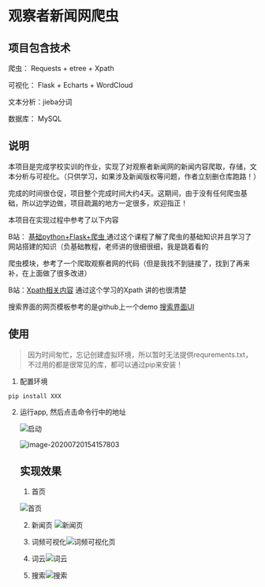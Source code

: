 # 观察者新闻网爬虫

## 项目包含技术

爬虫： Requests + etree + Xpath

可视化： Flask + Echarts + WordCloud

文本分析：jieba分词

数据库： MySQL

##  说明

本项目是完成学校实训的作业，实现了对观察者新闻网的新闻内容爬取，存储，文本分析与可视化。（只供学习，如果涉及新闻版权等问题，作者立刻删仓库跑路！）

完成的时间很仓促，项目整个完成时间大约4天。这期间，由于没有任何爬虫基础，所以边学边做，项目疏漏的地方一定很多，欢迎指正！

本项目在实现过程中参考了以下内容

B站： [基础python+Flask+爬虫 ](https://www.bilibili.com/video/BV12E411A7ZQ?from=search&seid=17327553224685529336) 通过这个课程了解了爬虫的基础知识并且学习了网站搭建的知识（负基础教程，老师讲的很细很细，我是跳着看的

爬虫模块，参考了一个爬取观察者网的代码（但是我找不到链接了，找到了再来补，在上面做了很多改进）

B站：[Xpath相关内容](https://www.bilibili.com/video/BV1mW411D7wC?from=search&seid=2199964054070293764)  通过这个学习的Xpath 讲的也很清楚 

搜索界面的网页模板参考的是github上一个demo [搜索界面UI](https://github.com/kaibush/flask_search_ui)

## 使用

> 因为时间匆忙，忘记创建虚拟环境，所以暂时无法提供requrements.txt， 不过用的都是很常见的库，都可以通过pip来安装！

1. 配置环境 

```
pip install XXX
```

2. 运行app, 然后点击命令行中的地址

   ![启动](https://github.com/hunter-lee1/guanchazhe_spider/blob/master/img-storage/image-20200720154016179.png)

   

   ![image-20200720154157803](https://github.com/hunter-lee1/guanchazhe_spider/blob/master/img-storage/image-20200720154157803.png)

   ## 实现效果

   1. 首页

   ![首页](https://github.com/hunter-lee1/guanchazhe_spider/blob/master/img-storage/index.gif)

   2. 新闻页 ![新闻页](https://github.com/hunter-lee1/guanchazhe_spider/blob/master/img-storage/news.gif)

   3. 词频可视化![词频可视化页](https://github.com/hunter-lee1/guanchazhe_spider/blob/master/img-storage/words_weights.gif)

   4. 词云![词云](https://github.com/hunter-lee1/guanchazhe_spider/blob/master/img-storage/word_cloud.gif)

   5. 搜索![搜索](https://github.com/hunter-lee1/guanchazhe_spider/blob/master/img-storage/search.gif)

      
